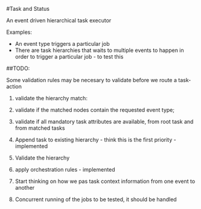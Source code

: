 #Task and Status 

An event driven hierarchical task executor

Examples:
- An event type triggers a particular job
- There are task hierarchies that waits to multiple events to happen in order to trigger a particular job - to test this

##TODO:

Some validation rules may be necesary to validate before we route a task-action
1. validate the hierarchy match: 
2. validate if the matched nodes contain the requested event type; 
3. validate if all mandatory task attributes are available, from root task and from matched tasks


1. Append task to existing hierarchy - think this is the first priority - implemented
2. Validate the hierarchy 
3. apply orchestration rules  - implemented

1. Start thinking on how we pas task context information from one event to another
2. Concurrent running of the jobs to be tested, it should be handled